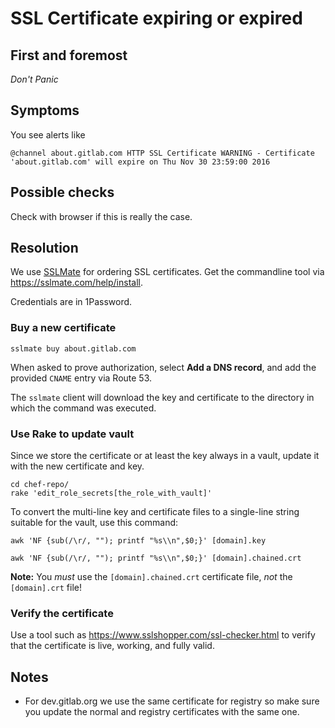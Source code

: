 # SSL Certificate expiring or expired

## First and foremost

*Don't Panic*

## Symptoms

You see alerts like

```
@channel about.gitlab.com HTTP SSL Certificate WARNING - Certificate 'about.gitlab.com' will expire on Thu Nov 30 23:59:00 2016
```

## Possible checks

Check with browser if this is really the case.

## Resolution

We use [SSLMate] for ordering SSL certificates. Get the commandline tool via
https://sslmate.com/help/install.

Credentials are in 1Password.

### Buy a new certificate

```
sslmate buy about.gitlab.com
```

When asked to prove authorization, select **Add a DNS record**, and add the
provided `CNAME` entry via Route 53.

The `sslmate` client will download the key and certificate to the directory in
which the command was executed.

### Use Rake to update vault

Since we store the certificate or at least the key always in a vault, update it with the new certificate and key.

```
cd chef-repo/
rake 'edit_role_secrets[the_role_with_vault]'
```

To convert the multi-line key and certificate files to a single-line string
suitable for the vault, use this command:

```
awk 'NF {sub(/\r/, ""); printf "%s\\n",$0;}' [domain].key

awk 'NF {sub(/\r/, ""); printf "%s\\n",$0;}' [domain].chained.crt
```

**Note:** You _must_ use the `[domain].chained.crt` certificate file, _not_ the
`[domain].crt` file!

### Verify the certificate

Use a tool such as <https://www.sslshopper.com/ssl-checker.html> to verify that
the certificate is live, working, and fully valid.

## Notes

* For dev.gitlab.org we use the same certificate for registry so make sure you
  update the normal and registry certificates with the same one.

[SSLMate]: https://sslmate.com/
